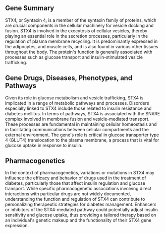 ## Gene Summary
STX4, or Syntaxin 4, is a member of the syntaxin family of proteins, which are crucial components in the cellular machinery for vesicle docking and fusion. STX4 is involved in the exocytosis of cellular vesicles, thereby playing an essential role in the secretion processes, particularly in the regulation of plasma membrane recycling. It is predominantly expressed in the adipocytes, and muscle cells, and is also found in various other tissues throughout the body. The protein's function is generally associated with processes such as glucose transport and insulin-stimulated vesicle trafficking.

## Gene Drugs, Diseases, Phenotypes, and Pathways
Given its role in glucose metabolism and vesicle trafficking, STX4 is implicated in a range of metabolic pathways and processes. Disorders especially linked to STX4 include those related to insulin resistance and diabetes mellitus. In terms of pathways, STX4 is associated with the SNARE complex involved in membrane fusion and vesicle-mediated transport. These processes are fundamental in maintaining cellular homeostasis and in facilitating communications between cellular compartments and the external environment. The gene's role is critical in glucose transporter type 4 (GLUT4) translocation to the plasma membrane, a process that is vital for glucose uptake in response to insulin.

## Pharmacogenetics
In the context of pharmacogenetics, variations or mutations in STX4 may influence the efficacy and behavior of drugs used in the treatment of diabetes, particularly those that affect insulin regulation and glucose transport. While specific pharmacogenetic associations involving direct interactions with particular drugs are not widely documented, understanding the function and regulation of STX4 can contribute to personalizing therapeutic strategies for diabetes management. Enhancers or inhibitors of the STX4-mediated pathway could potentially adjust insulin sensitivity and glucose uptake, thus providing a tailored therapy based on an individual's genetic makeup and the functionality of their STX4 gene expression.
